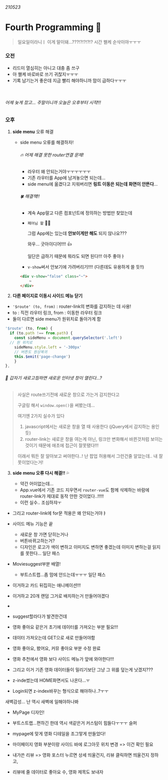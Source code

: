###### 210523

# Fourth Programming :runner:

> 일요일이라니ㅣ 이게 말이돼...???!?!?!?!? 시간 왤케 순삭이야ㅜㅜㅜ

### 오전

- 리드미 열심히는 아니고 대충 좀 쓰구
- 아 왤케 바로바로 쓰기 귀찮지ㅜㅜㅜ
- 기록 남기는거 좋은데 지금 빨리 해야하니까 맘이 급하다ㅜㅜㅜ

<br>

###### 어제 늦게 잤고... 주말이니까 오늘은 오후부터 시작!!!

### 오후

1. **side menu** 오류 해결

   - side menu 오류를 해결하자!

     ###### :fire: 어제 해결 못한 router연결 문제!

     - 라우터 왜 안되는거야ㅜㅜㅜㅜㅜㅜ
     - 기존 라우터를 App에 남겨놓으면 되는데... 
     - side menu에 옮겼다고 지워버리면 **링트 이동은 되는데 화면이 안뜬다**...

     ###### :four_leaf_clover: 해결책!!

     - 계속 App말고 다른 컴포넌트에 정의하는 방법만 찾았는데

     - `페어님 왈` :raising_hand_man:

       그럼 App에는 있는데 **안보이게만 해도** 되지 않나요???

       와우... 굿아이디어!!!! :+1:

       일단은 급하기 때문에 뭐라도 되면 된다!!! 아주 좋아ㅏ

     - `v-show`써서 안보기에 가려버리기!!!! (다른데도 유용하게 쓸 듯!!)

     ```html
     <div v-show="false" class="~">
         ~
     </div>

2. **다른 페이지로 이동시 사이드 메뉴 닫기**

  - `'$route' (to, from)` : router-link의 변화를 감지하는 데 사용!
  - to : 직전 라우터 링크, from : 이동한 라우터 링크
  - 둘이 다르면 side menu가 원위치로 돌아가게 함

  ```javascript
  '$route' (to, from) {
    if (to.path !== from.path) {
      const sideMenu = document.querySelector('.left')
  	// 원 위치로    
      sideMenu.style.left = '-300px'
      // 버튼도 원상복귀
      this.$emit('page-change')
      }  
  },
  ```

  ###### :thinking: 갑자기 새로고침하면 새로운 인터넷 창이 열린다...?

  > 사실은 route쓰기전에 새로운 창으로 가는거 감지한다고
  >
  > 구글링 해서 `window.open()`을 써봤는데...
  >
  > 여기엔 2가지 실수가 있다
  >
  > 1. javascript에서는 새로운 창을 열 때 사용한다 (jQuery에서 감지하는 용인듯)
  > 2. router-link는 새로운 창을 여는게 아닌, 링크만 변화해서 바뀐것처럼 보이는 것이기 때문에 애초에 접근이 잘못됐다!!!
  >
  > 이래서 뭐든 잘 알아보고 써야한다..! 난 팝업 허용해서 그런건줄 알았는데.. 내 잘못이었다는거!

3. **side menu 오류 다시 해결!!** :sweat_drops:

   - 약간 어이없는데...
   - App.vue에서 기존 코드 지우면서 `router-vue`도 함께 삭제하는 바람에 router-link가 제대로 동작 안한 것이었다..!!!!!
   - 이런 실수.. 조심하쟈ㅜ



- 그리고 router-link에 for문 적용은 왜 안되는거야ㅑ
- 사이드 메뉴 기능은 끝
  - 새로운 창 가면 닫히는거나
  - 버튼바뀌고하는거?
  - 디자인은 로고가 색이 변하고 이미지도 변하면 좋겠는데 이미지 변하는걸 읽지를 못한다... 일단 패스

- Moviesuggest부분 배열!
  - 부트스트랩...좀 맘에 안드는데ㅜㅜㅜ 일단 패스

- 이거하고 카드 뒤집히는 애니메이션!!!
- 이거하고 20개 랜덤 그거로 배치하는거 만들어야겠다
- 



- suggest할라다가 발견한건데
- 영화 좋아요 같은거 초기에 데이터를 가져오는 부분 필요!!!
- 데이터 가져오는데 GET으로 새로 만들어야함
- 영화 좋아요, 봤어요, 커뮤 좋아요 부분 수정 완료



- 영화 추천에서 영화 보다 사이드 메뉴가 앞에 와야한다!!!
- 그리고 이거 기존 영화 데이터들이 밀리기보단 그냥 그 위를 덮는게 낫겠지???

- z-inde썼는데 HOME화면서도 나온다...ㅜ
- Login되면 z-index바꾸는 형식으로 해야하나..?ㅜㅜ



새벽감성... 난 역시 새벽에 일해야하나봐

- MyPage 디자인!
- 부트스트랩...편하긴 한데 역시 색같은거 커스텀이 힘들다ㅜㅜㅜ 슬퍼
- mypage에 맞게 영화 디테일을 조그맣게 만들었다!



- 마이페이지 영화 부분이랑 사이드 바에 로그아웃 위치 변경 => 이건 확인 필요



- 내가쓴 리뷰 => 영화 포스터 누르면 상세 띄울건지, 리뷰 클릭하면 띄울건지 정하고, 
- 리뷰에 줄 데이터로 좋아요 수, 영화 제목도 보내자